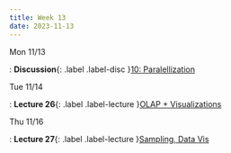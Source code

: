 ```yaml
---
title: Week 13
date: 2023-11-13
---
```


Mon 11/13

: **Discussion**{: .label .label-disc }[10: Paralellization]()

Tue 11/14

: **Lecture 26**{: .label .label-lecture }[OLAP + Visualizations](lecture/lec26)

Thu 11/16

: **Lecture 27**{: .label .label-lecture }[Sampling, Data Vis](lecture/lec27)

